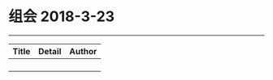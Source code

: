 # 组会 2018-3-23
------------
| Title | Detail | Author |
| ----- | ------ | ------ |
|       |        |        |
|       |        |        |
|       |        |        |
|       |        |        |